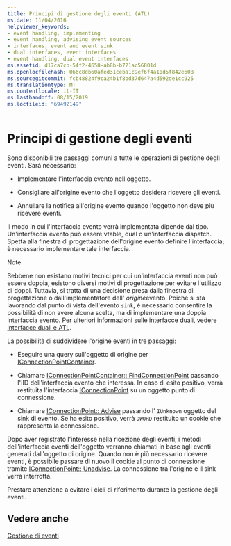 ```yaml
---
title: Principi di gestione degli eventi (ATL)
ms.date: 11/04/2016
helpviewer_keywords:
- event handling, implementing
- event handling, advising event sources
- interfaces, event and event sink
- dual interfaces, event interfaces
- event handling, dual event interfaces
ms.assetid: d17ca7cb-54f2-4658-ab8b-b721ac56801d
ms.openlocfilehash: 066c8db60afed31ceba1c9ef6f4a10d5f842e608
ms.sourcegitcommit: fcb48824f9ca24b1f8bd37d647a4d592de1cc925
ms.translationtype: MT
ms.contentlocale: it-IT
ms.lasthandoff: 08/15/2019
ms.locfileid: "69492149"
---
```

# <a name="event-handling-principles"></a>Principi di gestione degli eventi

Sono disponibili tre passaggi comuni a tutte le operazioni di gestione degli eventi. Sarà necessario:

- Implementare l'interfaccia evento nell'oggetto.

- Consigliare all'origine evento che l'oggetto desidera ricevere gli eventi.

- Annullare la notifica all'origine evento quando l'oggetto non deve più ricevere eventi.

Il modo in cui l'interfaccia evento verrà implementata dipende dal tipo. Un'interfaccia evento può essere vtable, dual o un'interfaccia dispatch. Spetta alla finestra di progettazione dell'origine evento definire l'interfaccia; è necessario implementare tale interfaccia.

> [!NOTE]
>  Sebbene non esistano motivi tecnici per cui un'interfaccia eventi non può essere doppia, esistono diversi motivi di progettazione per evitare l'utilizzo di doppi. Tuttavia, si tratta di una decisione presa dalla finestra di progettazione o dall'implementatore dell' *origine*evento. Poiché si sta lavorando dal punto di vista dell'evento `sink`, è necessario consentire la possibilità di non avere alcuna scelta, ma di implementare una doppia interfaccia evento. Per ulteriori informazioni sulle interfacce duali, vedere [interfacce duali e ATL](../atl/dual-interfaces-and-atl.md).

La possibilità di suddividere l'origine eventi in tre passaggi:

- Eseguire una query sull'oggetto di origine per [IConnectionPointContainer](/windows/win32/api/ocidl/nn-ocidl-iconnectionpointcontainer).

- Chiamare [IConnectionPointContainer:: FindConnectionPoint](/windows/win32/api/ocidl/nf-ocidl-iconnectionpointcontainer-findconnectionpoint) passando l'IID dell'interfaccia evento che interessa. In caso di esito positivo, verrà restituita l'interfaccia [IConnectionPoint](/windows/win32/api/ocidl/nn-ocidl-iconnectionpoint) su un oggetto punto di connessione.

- Chiamare [IConnectionPoint:: Advise](/windows/win32/api/ocidl/nf-ocidl-iconnectionpoint-advise) passando l' `IUnknown` oggetto del sink di evento. Se ha esito positivo, verrà `DWORD` restituito un cookie che rappresenta la connessione.

Dopo aver registrato l'interesse nella ricezione degli eventi, i metodi dell'interfaccia eventi dell'oggetto verranno chiamati in base agli eventi generati dall'oggetto di origine. Quando non è più necessario ricevere eventi, è possibile passare di nuovo il cookie al punto di connessione tramite [IConnectionPoint:: Unadvise](/windows/win32/api/ocidl/nf-ocidl-iconnectionpoint-unadvise). La connessione tra l'origine e il sink verrà interrotta.

Prestare attenzione a evitare i cicli di riferimento durante la gestione degli eventi.

## <a name="see-also"></a>Vedere anche

[Gestione di eventi](../atl/event-handling-and-atl.md)
